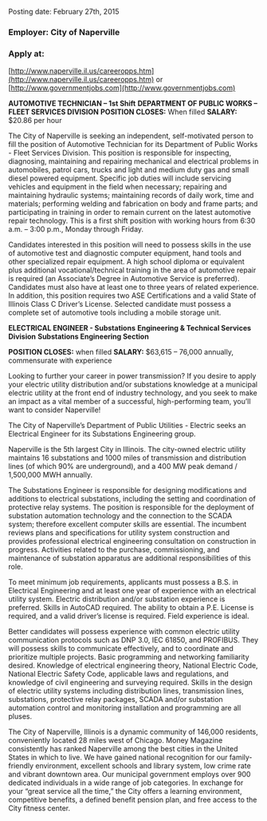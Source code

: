 Posting date: February 27th, 2015
### Employer: City of Naperville
### Apply at: 
[http://www.naperville.il.us/careeropps.htm](http://www.naperville.il.us/careeropps.htm) or
[http://www.governmentjobs.com](http://www.governmentjobs.com)

**AUTOMOTIVE TECHNICIAN – 1st Shift**
**DEPARTMENT OF PUBLIC WORKS – FLEET SERVICES DIVISION**
**POSITION CLOSES:**  When filled
**SALARY:**  $20.86 per hour

The City of Naperville is seeking an independent, self-motivated person to fill the position of Automotive Technician for its Department of Public Works - Fleet Services Division.  This position is responsible for inspecting, diagnosing, maintaining and repairing mechanical and electrical problems in automobiles, patrol cars, trucks and light and medium duty gas and small diesel powered equipment.  Specific job duties will include servicing vehicles and equipment in the field when necessary; repairing and maintaining hydraulic systems; maintaining records of daily work, time and materials; performing welding and fabrication on body and frame parts; and participating in training in order to remain current on the latest automotive repair technology. This is a first shift position with working hours from 6:30 a.m. – 3:00 p.m., Monday through Friday.

Candidates interested in this position will need to possess skills in the use of automotive test and diagnostic computer equipment, hand tools and other specialized repair equipment.  A high school diploma or equivalent plus additional vocational/technical training in the area of automotive repair is required (an Associate’s Degree in Automotive Service is preferred).  Candidates must also have at least one to three years of related experience. In addition, this position requires two ASE Certifications and a valid State of Illinois Class C Driver’s License.  Selected candidate must possess a complete set of automotive tools including a mobile storage unit.  

**ELECTRICAL ENGINEER - Substations**
__Engineering & Technical Services Division__
__Substations Engineering Section__

__POSITION CLOSES:__ when filled
__SALARY:__ $63,615 – 76,000 annually, commensurate with experience  

Looking to further your career in power transmission?  If you desire to apply your electric utility distribution and/or substations knowledge at a municipal electric utility at the front end of industry technology, and you seek to make an impact as a vital member of a successful, high-performing team, you’ll want to consider Naperville!

The City of Naperville’s Department of Public Utilities - Electric seeks an Electrical Engineer for its Substations Engineering group.  
	
Naperville is the 5th largest City in Illinois.  The city-owned electric utility maintains 16 substations and 1000 miles of transmission and distribution lines (of which 90% are underground), and a 400 MW peak demand / 1,500,000 MWH annually.  

The Substations Engineer is responsible for designing modifications and additions to electrical substations, including the setting and coordination of protective relay systems.  The position is responsible for the deployment of substation automation technology and the connection to the SCADA system; therefore excellent computer skills are essential.  The incumbent reviews plans and specifications for utility system construction and provides professional electrical engineering consultation on construction in progress.  Activities related to the purchase, commissioning, and maintenance of substation apparatus are additional responsibilities of this role.

To meet minimum job requirements, applicants must possess a B.S. in Electrical Engineering and at least one year of experience with an electrical utility system.  Electric distribution and/or substation experience is preferred.  Skills in AutoCAD required.  The ability to obtain a P.E. License is required, and a valid driver’s license is required.  Field experience is ideal.  

Better candidates will possess experience with common electric utility communication protocols such as DNP 3.0, IEC 61850, and PROFIBUS.  They will possess skills to communicate effectively, and to coordinate and prioritize multiple projects.  Basic programming and networking familiarity desired.  Knowledge of electrical engineering theory, National Electric Code, National Electric Safety Code, applicable laws and regulations, and knowledge of civil engineering and surveying required.  Skills in the design of electric utility systems including distribution lines, transmission lines, substations, protective relay packages, SCADA and/or substation automation control and monitoring installation and programming are all pluses.  

The City of Naperville, Illinois is a dynamic community of 146,000 residents, conveniently located 28 miles west of Chicago.  Money Magazine consistently has ranked Naperville among the best cities in the United States in which to live.  We have gained national recognition for our family-friendly environment, excellent schools and 
library system, low crime rate and vibrant downtown area.  Our municipal government employs over 900 dedicated individuals in a wide range of job categories.  In exchange for your “great service all the time,” the City offers a learning environment, competitive benefits, a defined benefit pension plan, and free access to the City fitness center.

